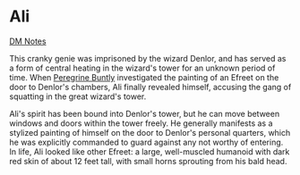 # Ali

[DM Notes](DM%20Notes.md)

This cranky genie was imprisoned by the wizard Denlor, and has served as a form of central heating in the wizard's tower for an unknown period of time. When [Peregrine Buntly](../Peregrine%20Buntly/%21index.md) investigated the painting of an Efreet on the door to Denlor's chambers, Ali finally revealed himself, accusing the gang of squatting in the great wizard's tower.

Ali's spirit has been bound into Denlor's tower, but he can move between windows and doors within the tower freely. He generally manifests as a stylized painting of himself on the door to Denlor's personal quarters, which he was explicitly commanded to guard against any not worthy of entering. In life, Ali looked like other Efreet: a large, well-muscled humanoid with dark red skin of about 12 feet tall, with small horns sprouting from his bald head.